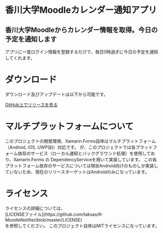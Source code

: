 <h1>香川大学Moodleカレンダー通知アプリ</h1>
<h2>香川大学Moodleからカレンダー情報を取得。今日の予定を通知します</h2>

アプリに一度ログイン情報を登録するだけで、毎日0時過ぎに今日の予定を通知してくれます。

<h1>ダウンロード</h1>
ダウンロード及びアップデートは以下から可能です。

[GitHub上でリリースを見る](https://github.com/taksas/ZoomMuter/tags)

<h1>マルチプラットフォームについて</h1>
このプロジェクトの開発環境、Xamarin.Forms自体はマルチプラットフォーム（Android, iOS, UWP(β)）対応です。
が、このプロジェクトでは各プラットフォーム依存のサービス（ローカル通知とバックグラウンド処理）を使用しており、Xamarin.Forms の DependencyServiceを用いて実装しています。
この各プラットフォーム依存のサービスについては現状Android向けのものしか実装していないため、現在のリリースターゲットはAndroidのみになっています。
<h1>ライセンス</h1>
ライセンスの詳細については、
<br>
[LICENSEファイル](https://github.com/taksas/K-MoodleNotifier/blob/master/LICENSE) 
<br>
を参照してください。
このプロジェクト自体はMITライセンスになっています。